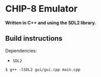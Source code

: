 # CHIP-8 Emulator
**Written in C++ and using the SDL2 library.**

## Build instructions
Dependencies:
- `SDL2`

```
$ g++ -lSDL2 gui/gui.cpp main.cpp
```